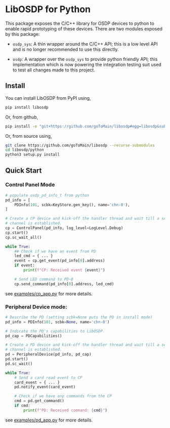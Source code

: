 # LibOSDP for Python

This package exposes the C/C++ library for OSDP devices to python to enable rapid
prototyping of these devices. There are two modules exposed by this package:

- `osdp_sys`: A thin wrapper around the C/C++ API; this is a low level API and
  is no longer recommended to use this directly.

- `osdp`: A wrapper over the `osdp_sys` to provide python friendly API; this
  implementation which is now powering the integration testing suit used to test
  all changes made to this project.

## Install

You can install LibOSDP from PyPI using,

```sh
pip install libosdp
```

Or, from github,

```sh
pip install -e "git+https://github.com/goToMain/libosdp#egg=libosdp&subdirectory=python"
```

Or, from source using,

```sh
git clone https://github.com/goToMain/libosdp --recurse-submodules
cd libosdp/python
python3 setup.py install
```

## Quick Start

### Control Panel Mode

```python
# populate osdp_pd_info_t from python
pd_info = [
    PDInfo(101, scbk=KeyStore.gen_key(), name='chn-0'),
]

# Create a CP device and kick-off the handler thread and wait till a secure
# channel is established.
cp = ControlPanel(pd_info, log_level=LogLevel.Debug)
cp.start()
cp.sc_wait_all()

while True:
    ## Check if we have an event from PD
    led_cmd = { ... }
    event = cp.get_event(pd_info[0].address)
    if event:
        print(f"CP: Received event {event}")

    # Send LED command to PD-0
    cp.send_command(pd_info[0].address, led_cmd)
```

see [examples/cp_app.py][2] for more details.

### Peripheral Device mode:

```python
# Describe the PD (setting scbk=None puts the PD in install mode)
pd_info = PDInfo(101, scbk=None, name='chn-0')

# Indicate the PD's capabilities to LibOSDP.
pd_cap = PDCapabilities()

# Create a PD device and kick-off the handler thread and wait till a secure
# channel is established.
pd = PeripheralDevice(pd_info, pd_cap)
pd.start()
pd.sc_wait()

while True:
    # Send a card read event to CP
    card_event = { ... }
    pd.notify_event(card_event)

    # Check if we have any commands from the CP
    cmd = pd.get_command()
    if cmd:
        print(f"PD: Received command: {cmd}")
```

see [examples/pd_app.py][3] for more details.

[1]: https://libosdp.sidcha.dev/api/
[2]: https://github.com/goToMain/libosdp/blob/master/examples/python/cp_app.py
[3]: https://github.com/goToMain/libosdp/blob/master/examples/python/pd_app.py
